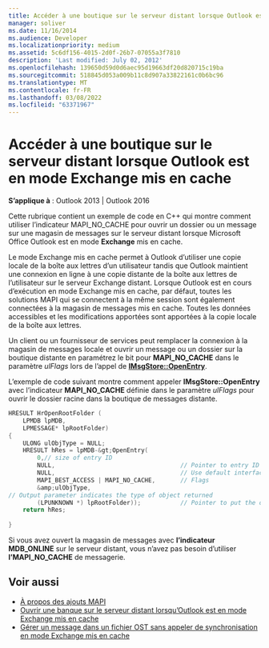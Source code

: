 ```yaml
---
title: Accéder à une boutique sur le serveur distant lorsque Outlook est en mode Exchange mis en cache
manager: soliver
ms.date: 11/16/2014
ms.audience: Developer
ms.localizationpriority: medium
ms.assetid: 5c6df156-4015-2d0f-26b7-07055a3f7810
description: 'Last modified: July 02, 2012'
ms.openlocfilehash: 139650d59d0d6aec95d19663df20d820715c19ba
ms.sourcegitcommit: 518845d053a009b11c8d907a33822161c0b6bc96
ms.translationtype: MT
ms.contentlocale: fr-FR
ms.lasthandoff: 03/08/2022
ms.locfileid: "63371967"
---
```

# <a name="access-a-store-on-the-remote-server-when-outlook-is-in-cached-exchange-mode"></a>Accéder à une boutique sur le serveur distant lorsque Outlook est en mode Exchange mis en cache
 
**S’applique à** : Outlook 2013 | Outlook 2016
  
Cette rubrique contient un exemple de code en C++ qui montre comment utiliser l’indicateur MAPI_NO_CACHE pour ouvrir un dossier ou un message sur une magasin de messages sur le serveur distant lorsque Microsoft Office Outlook est en mode **Exchange** mis en cache.
  
Le mode Exchange mis en cache permet à Outlook d’utiliser une copie locale de la boîte aux lettres d’un utilisateur tandis que Outlook maintient une connexion en ligne à une copie distante de la boîte aux lettres de l’utilisateur sur le serveur Exchange distant. Lorsque Outlook est en cours d’exécution en mode Exchange mis en cache, par défaut, toutes les solutions MAPI qui se connectent à la même session sont également connectées à la magasin de messages mis en cache. Toutes les données accessibles et les modifications apportées sont apportées à la copie locale de la boîte aux lettres.
  
Un client ou un fournisseur de services peut remplacer la connexion à la magasin de messages locale et ouvrir un message ou un dossier sur la boutique distante en paramétrez le bit pour **MAPI_NO_CACHE** dans le paramètre *ulFlags* lors de l’appel de **[IMsgStore::OpenEntry](imsgstore-openentry.md)**.
  
L’exemple de code suivant montre comment appeler **IMsgStore::OpenEntry** avec l’indicateur **MAPI_NO_CACHE** définie dans le paramètre *ulFlags* pour ouvrir le dossier racine dans la boutique de messages distante.
  
```cpp
HRESULT HrOpenRootFolder ( 
    LPMDB lpMDB, 
    LPMESSAGE* lpRootFolder) 
{ 
    ULONG ulObjType = NULL; 
    HRESULT hRes = lpMDB-&gt;OpenEntry( 
        0,// size of entry ID       
        NULL,                                   // Pointer to entry ID 
        NULL,                                   // Use default interface (IMAPIFolder) 
        MAPI_BEST_ACCESS | MAPI_NO_CACHE,       // Flags 
        &amp;ulObjType,
// Output parameter indicates the type of object returned 
        (LPUNKNOWN *) lpRootFolder));           // Pointer to put the opened folder in 
    return hRes; 
 
}
```

Si vous avez ouvert la magasin de messages avec **l’indicateur MDB_ONLINE** sur le serveur distant, vous n’avez pas besoin d’utiliser **l’MAPI_NO_CACHE** de messagerie. 
  
## <a name="see-also"></a>Voir aussi

- [À propos des ajouts MAPI](about-mapi-additions.md)
- [Ouvrir une banque sur le serveur distant lorsqu’Outlook est en mode Exchange mis en cache](how-to-open-store-on-remote-server-in-cached-exchange-mode.md)
- [Gérer un message dans un fichier OST sans appeler de synchronisation en mode Exchange mis en cache](how-to-manage-a-message-in-an-ost-without-invoking-a-synchronization.md)
